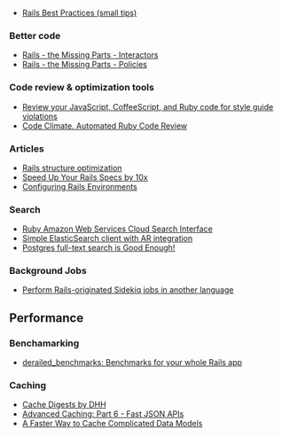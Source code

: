 - [Rails Best Practices (small tips)](http://rails-bestpractices.com/)

### Better code
- [Rails - the Missing Parts - Interactors](http://eng.joingrouper.com/blog/2014/03/03/rails-the-missing-parts-interactors)
- [Rails - the Missing Parts - Policies](http://eng.joingrouper.com/blog/2014/03/20/rails-the-missing-parts-policies/)

### Code review & optimization tools
- [Review your JavaScript, CoffeeScript, and Ruby code for style guide violations](https://houndci.com/)
- [Code Climate. Automated Ruby Code Review](https://codeclimate.com/)

### Articles
- [Rails structure optimization](http://blog.codeclimate.com/blog/2012/10/17/7-ways-to-decompose-fat-activerecord-models/)
- [Speed Up Your Rails Specs by 10x
](http://blog.originate.com/blog/2014/02/27/improve-your-rails-specification-speed-by-10x/)
- [Configuring Rails Environments](http://eng.joingrouper.com/blog/2014/09/02/configuring-rails-environments/)

### Search
- [Ruby Amazon Web Services Cloud Search Interface](https://github.com/stevenjl/rawscsi)
- [Simple ElasticSearch client with AR integration](https://github.com/printercu/elastics-rb)
- [Postgres full-text search is Good Enough!](http://blog.lostpropertyhq.com/postgres-full-text-search-is-good-enough/)

### Background Jobs
- [Perform Rails-originated Sidekiq jobs in another language](www.neo.com/2014/08/11/ruby-elixir-polyglottin-ftw)

## Performance
### Benchamarking
* [derailed_benchmarks: Benchmarks for your whole Rails app](https://github.com/schneems/derailed_benchmarks)

### Caching
- [Cache Digests by DHH](https://github.com/rails/cache_digests)
- [Advanced Caching: Part 6 - Fast JSON APIs](http://hawkins.io/2012/07/advanced_caching_part_6-fast_json_apis/)
- [A Faster Way to Cache Complicated Data Models](https://www.justinweiss.com/blog/2015/03/03/a-faster-way-to-cache-complicated-data-models/)
